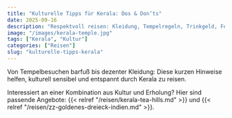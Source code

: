 ```yaml
---
title: "Kulturelle Tipps für Kerala: Dos & Don’ts"
date: 2025-09-16
description: "Respektvoll reisen: Kleidung, Tempelregeln, Trinkgeld, Feiertage in Kerala."
image: "/images/kerala-temple.jpg"
tags: ["Kerala", "Kultur"]
categories: ["Reisen"]
slug: "kulturelle-tipps-kerala"
---
```


Von Tempelbesuchen barfuß bis dezenter Kleidung: Diese kurzen Hinweise helfen, kulturell sensibel und entspannt durch Kerala zu reisen.

Interessiert an einer Kombination aus Kultur und Erholung? Hier sind passende Angebote: {{< relref "/reisen/kerala-tea-hills.md" >}} und {{< relref "/reisen/zz-goldenes-dreieck-indien.md" >}}.

